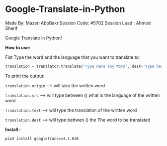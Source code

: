# Google-Translate-in-Python

Made By: Mazen AboBakr
Session Code: #5702
Session Lead : Ahmed Sherif


Google Translate in Python!


**How to use:**


Fist Type the word and the language that you want to translate to:


```python
translation = translator.translate("Type Here any Word", dest="Type here the Language to translate to")
```

To print the output:


`translation.origin` --> will take the written word


`translation.src`    --> will type between () what is the language of the written word


`translation.text`   --> will type the translation of the written word


`translation.dest`   --> will type bettwen () the The word to be translated





**Install :**


`pip3 install googletrans==3.1.0a0`

